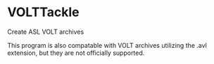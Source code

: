 # VOLTTackle
Create ASL VOLT archives

This program is also compatable with VOLT archives utilizing the .avl extension, but they are not officially supported.
